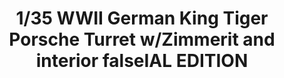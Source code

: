---
layout: product
title: "1/35 WWII German King Tiger Porsche Turret w/Zimmerit and interior  falseIAL EDITION"
price: "7000" 
desc: "Maketa"
img_path: "/assets/img/TAKO2046S.jpg"
brand: "N/A"
available: false
special_offer: false
new: false
soon: false
cat: "010000"
subcat: "010200"
subsubcat: "0N/A"
sifra: "TAKO2046S"
popular: true
---